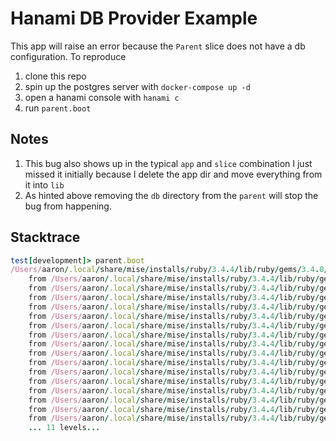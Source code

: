 # Hanami DB Provider Example

This app will raise an error because the `Parent` slice does not have a db configuration. To reproduce 

1. clone this repo
2. spin up the postgres server with `docker-compose up -d`
3. open a hanami console with `hanami c`
4. run `parent.boot`

## Notes

1. This bug also shows up in the typical `app` and `slice` combination I just missed it initially because I delete the app dir and move everything from it into `lib`
2. As hinted above removing the `db` directory from the `parent` will stop the bug from happening.

## Stacktrace

```ruby
test[development]> parent.boot
/Users/aaron/.local/share/mise/installs/ruby/3.4.4/lib/ruby/gems/3.4.0/gems/hanami-2.2.1/lib/hanami/providers/db.rb:293:in 'Hanami::Providers::DB#ensure_database_gem': The "pg" gem is required to connect to postgres://8e605feb14a98df3958f88e0275402c0f729b63c48bc6d9b9eb4d8c93921bd34:postgres@localhost:5432/child. Please add it to your Gemfile. (Hanami::ComponentLoadError)
	from /Users/aaron/.local/share/mise/installs/ruby/3.4.4/lib/ruby/gems/3.4.0/gems/hanami-2.2.1/lib/hanami/providers/db.rb:197:in 'block in Hanami::Providers::DB#configure_gateways'
	from /Users/aaron/.local/share/mise/installs/ruby/3.4.4/lib/ruby/gems/3.4.0/gems/hanami-2.2.1/lib/hanami/providers/db.rb:192:in 'Hash#each'
	from /Users/aaron/.local/share/mise/installs/ruby/3.4.4/lib/ruby/gems/3.4.0/gems/hanami-2.2.1/lib/hanami/providers/db.rb:192:in 'Hanami::Providers::DB#configure_gateways'
	from /Users/aaron/.local/share/mise/installs/ruby/3.4.4/lib/ruby/gems/3.4.0/gems/hanami-2.2.1/lib/hanami/providers/db.rb:31:in 'Hanami::Providers::DB#finalize_config'
	from /Users/aaron/.local/share/mise/installs/ruby/3.4.4/lib/ruby/gems/3.4.0/gems/hanami-2.2.1/lib/hanami/providers/db.rb:43:in 'Hanami::Providers::DB#prepare'
	from /Users/aaron/.local/share/mise/installs/ruby/3.4.4/lib/ruby/gems/3.4.0/gems/dry-system-1.2.2/lib/dry/system/provider.rb:234:in 'Kernel#public_send'
	from /Users/aaron/.local/share/mise/installs/ruby/3.4.4/lib/ruby/gems/3.4.0/gems/dry-system-1.2.2/lib/dry/system/provider.rb:234:in 'Dry::System::Provider#run_step'
	from /Users/aaron/.local/share/mise/installs/ruby/3.4.4/lib/ruby/gems/3.4.0/gems/dry-system-1.2.2/lib/dry/system/provider.rb:170:in 'Dry::System::Provider#start'
	from /Users/aaron/.local/share/mise/installs/ruby/3.4.4/lib/ruby/gems/3.4.0/gems/dry-system-1.2.2/lib/dry/system/provider_registrar.rb:163:in 'Hash#each_value'
	from /Users/aaron/.local/share/mise/installs/ruby/3.4.4/lib/ruby/gems/3.4.0/gems/dry-system-1.2.2/lib/dry/system/provider_registrar.rb:163:in 'Dry::System::ProviderRegistrar#finalize!'
	from /Users/aaron/.local/share/mise/installs/ruby/3.4.4/lib/ruby/gems/3.4.0/gems/dry-system-1.2.2/lib/dry/system/container.rb:325:in 'Array#each'
	from /Users/aaron/.local/share/mise/installs/ruby/3.4.4/lib/ruby/gems/3.4.0/gems/dry-system-1.2.2/lib/dry/system/container.rb:325:in 'block in Dry::System::Container.finalize!'
	from /Users/aaron/.local/share/mise/installs/ruby/3.4.4/lib/ruby/gems/3.4.0/gems/dry-system-1.2.2/lib/dry/system/container.rb:663:in 'Dry::System::Container.run_hooks'
	from /Users/aaron/.local/share/mise/installs/ruby/3.4.4/lib/ruby/gems/3.4.0/gems/dry-system-1.2.2/lib/dry/system/container.rb:322:in 'Dry::System::Container.finalize!'
	from /Users/aaron/.local/share/mise/installs/ruby/3.4.4/lib/ruby/gems/3.4.0/gems/hanami-2.2.1/lib/hanami/slice.rb:330:in 'Hanami::Slice::ClassMethods#boot'
	from /Users/aaron/.local/share/mise/installs/ruby/3.4.4/lib/ruby/gems/3.4.0/gems/hanami-2.2.1/lib/hanami/slice_registrar.rb:64:in 'Hash#each_value'
	... 11 levels...
```

